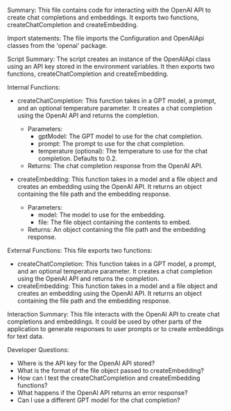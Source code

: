 Summary:
This file contains code for interacting with the OpenAI API to create chat completions and embeddings. It exports two functions, createChatCompletion and createEmbedding.

Import statements:
The file imports the Configuration and OpenAIApi classes from the 'openai' package.

Script Summary:
The script creates an instance of the OpenAIApi class using an API key stored in the environment variables. It then exports two functions, createChatCompletion and createEmbedding.

Internal Functions:
- createChatCompletion: This function takes in a GPT model, a prompt, and an optional temperature parameter. It creates a chat completion using the OpenAI API and returns the completion.
  - Parameters:
    - gptModel: The GPT model to use for the chat completion.
    - prompt: The prompt to use for the chat completion.
    - temperature (optional): The temperature to use for the chat completion. Defaults to 0.2.
  - Returns: The chat completion response from the OpenAI API.

- createEmbedding: This function takes in a model and a file object and creates an embedding using the OpenAI API. It returns an object containing the file path and the embedding response.
  - Parameters:
    - model: The model to use for the embedding.
    - file: The file object containing the contents to embed.
  - Returns: An object containing the file path and the embedding response.

External Functions:
This file exports two functions:
- createChatCompletion: This function takes in a GPT model, a prompt, and an optional temperature parameter. It creates a chat completion using the OpenAI API and returns the completion.
- createEmbedding: This function takes in a model and a file object and creates an embedding using the OpenAI API. It returns an object containing the file path and the embedding response.

Interaction Summary:
This file interacts with the OpenAI API to create chat completions and embeddings. It could be used by other parts of the application to generate responses to user prompts or to create embeddings for text data.

Developer Questions:
- Where is the API key for the OpenAI API stored?
- What is the format of the file object passed to createEmbedding?
- How can I test the createChatCompletion and createEmbedding functions?
- What happens if the OpenAI API returns an error response?
- Can I use a different GPT model for the chat completion?